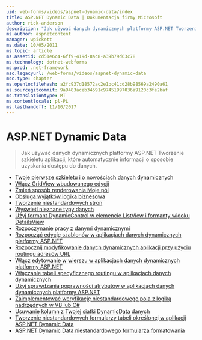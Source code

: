 ```yaml
---
uid: web-forms/videos/aspnet-dynamic-data/index
title: ASP.NET Dynamic Data | Dokumentacja firmy Microsoft
author: rick-anderson
description: "Jak używać danych dynamicznych platformy ASP.NET Tworzenie szkieletu aplikacji, które automatycznie informacji o sposobie uzyskania dostępu do danych."
ms.author: aspnetcontent
manager: wpickett
ms.date: 10/05/2011
ms.topic: article
ms.assetid: cd51e6c4-6ff9-419d-8ac8-a39b79d63c78
ms.technology: dotnet-webforms
ms.prod: .net-framework
msc.legacyurl: /web-forms/videos/aspnet-dynamic-data
msc.type: chapter
ms.openlocfilehash: a2fc937d18572ac2e1bc41cd28b98569a2490a61
ms.sourcegitcommit: 9a9483aceb34591c97451997036a9120c3fe2baf
ms.translationtype: MT
ms.contentlocale: pl-PL
ms.lasthandoff: 11/10/2017
---
```

<a name="aspnet-dynamic-data"></a>ASP.NET Dynamic Data
====================
> Jak używać danych dynamicznych platformy ASP.NET Tworzenie szkieletu aplikacji, które automatycznie informacji o sposobie uzyskania dostępu do danych.


- [Twoje pierwsze szkieletu i o nowościach danych dynamicznych](your-first-scaffold-and-what-is-dynamic-data.md)
- [Włącz GridView wbudowanego edycji](how-do-i-enable-inline-gridview-editing.md)
- [Zmień sposób renderowania Moje pól](how-do-i-change-how-my-fields-render.md)
- [Obsługa wyjątków logika biznesowa](how-do-i-handle-business-logic-exceptions.md)
- [Tworzenie niestandardowych stron](how-do-i-make-custom-pages.md)
- [Wyświetl nieznane typy danych](how-do-i-display-unknown-datatypes.md)
- [Użyj formant DynamicControl w elemencie ListView i formanty widoku DetailsView](how-do-i-use-a-dynamiccontrol-in-listview-and-detailsview-controls.md)
- [Rozpoczynanie pracy z danymi dynamicznymi](getting-started-with-dynamic-data.md)
- [Rozpocząć edycję szablonów w aplikacjach danych dynamicznych platformy ASP.NET](begin-editing-the-templates-in-aspnet-dynamic-data-applications.md)
- [Rozpocznij modyfikowanie danych dynamicznych aplikacji przy użyciu routingu adresów URL](begin-modifying-dynamic-data-applications-with-url-routing.md)
- [Włącz edytowanie w wierszu w aplikacjach danych dynamicznych platformy ASP.NET](enable-in-line-editing-in-aspnet-dynamic-data-applications.md)
- [Włączanie tabeli specyficznego routingu w aplikacjach danych dynamicznych](how-to-enable-table-specific-routing-in-dynamic-data-applications.md)
- [Użyj sprawdzania poprawności atrybutów w aplikacjach danych dynamicznych platformy ASP.NET](how-to-use-attribute-validation-in-aspnet-dynamic-data-applications.md)
- [Zaimplementować weryfikację niestandardowego pola z logiką nadrzędnych w VB lub C#](how-to-implement-custom-field-validation-with-imperative-logic-in-vb-or-c.md)
- [Usuwanie kolumn z Twojej siatki DynamicData danych](how-to-remove-columns-from-your-dynamicdata-data-grids.md)
- [Tworzenie niestandardowych formularzy tabeli określonej w aplikacji ASP.NET Dynamic Data](how-to-create-table-specific-custom-forms-in-an-aspnet-dynamic-data-application.md)
- [ASP.NET Dynamic Data niestandardowego formularza formatowania](aspnet-dynamic-data-custom-form-formatting.md)
